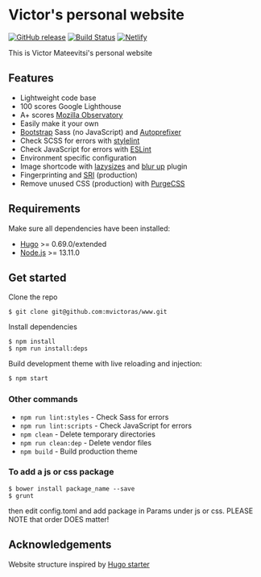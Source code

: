 # Victor's personal website

[![GitHub release](https://img.shields.io/github/release/mvictoras/www.svg?style=flat-square)](https://github.com/mvictoras/www/releases)
[![Build Status](https://img.shields.io/circleci/build/gh/mvictoras/www?style=flat-square&token=37891ab0d63aeb4d4963af2cc20533c3e6a4ca00)](https://circleci.com/gh/mvictoras/www)
[![Netlify](https://img.shields.io/netlify/f4ee6127-6b8e-4780-a7b5-d9d63d396e83?style=flat-square)](https://dazzling-haibt-c41dcb.netlify.app/)

This is Victor Mateevitsi's personal website

## Features
- Lightweight code base
- 100 scores Google Lighthouse
- A+ scores [Mozilla Observatory](https://observatory.mozilla.org/)
- Easily make it your own
- [Bootstrap](https://getbootstrap.com/docs/4.4/getting-started/download/#source-files) Sass (no JavaScript) and [Autoprefixer](https://github.com/postcss/autoprefixer)
- Check SCSS for errors with [stylelint](https://stylelint.io/)
- Check JavaScript for errors with [ESLint](https://eslint.org/)
- Environment specific configuration
- Image shortcode with [lazysizes](https://github.com/aFarkas/lazysizes) and [blur up](https://github.com/aFarkas/lazysizes/tree/master/plugins/blur-up) plugin
- Fingerprinting and [SRI](https://developer.mozilla.org/en-US/docs/Web/Security/Subresource_Integrity) (production)
- Remove unused CSS (production) with [PurgeCSS](https://github.com/FullHuman/purgecss)

## Requirements

Make sure all dependencies have been installed:

- [Hugo](https://gohugo.io/) >= 0.69.0/extended
- [Node.js](https://nodejs.org/) >= 13.11.0

## Get started

Clone the repo

```
$ git clone git@github.com:mvictoras/www.git
```

Install dependencies

```
$ npm install
$ npm run install:deps
```
Build development theme with live reloading and injection:

```bash
$ npm start
```

### Other commands
- `npm run lint:styles` - Check Sass for errors
- `npm run lint:scripts` - Check JavaScript for errors
- `npm clean` - Delete temporary directories
- `npm run clean:dep` - Delete vendor files
- `npm build` - Build production theme

### To add a js or css package
```
$ bower install package_name --save
$ grunt
```
then edit config.toml and add package in Params under js or css.
PLEASE NOTE that order DOES matter!

## Acknowledgements

Website structure inspired by [Hugo starter](https://github.com/h-enk/hyas)
